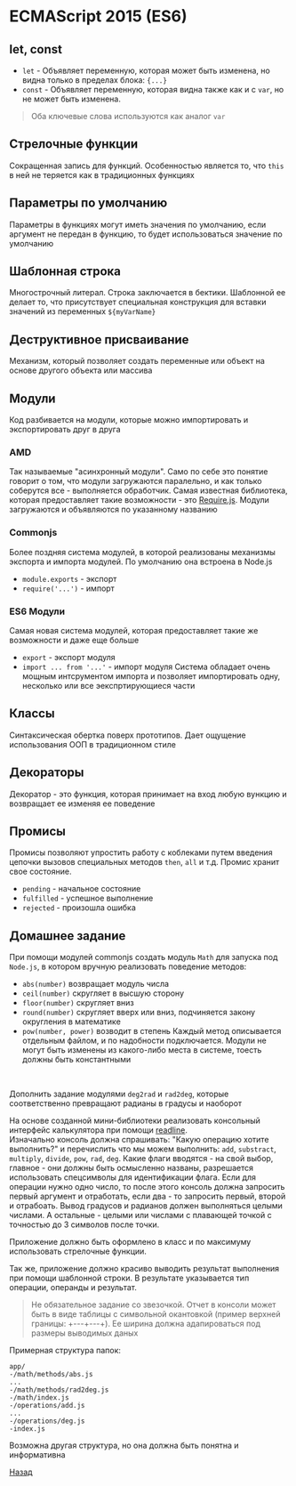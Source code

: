 # ECMAScript 2015 (ES6)

## let, const
- `let` - Объявляет переменную, которая может быть изменена, но видна только в пределах блока: `{...}`
- `const` - Объявляет переменную, которая видна также как и с `var`, но не может быть изменена.
> Оба ключевые слова используются как аналог `var`

## Стрелочные функции
Сокращенная запись для функций. Особенностью является то, что `this` в ней не теряется как в традиционных функциях

## Параметры по умолчанию
Параметры в функциях могут иметь значения по умолчанию, если аргумент не передан в функцию, то будет использоваться значение по умолчанию

## Шаблонная строка
Многострочный литерал. Строка заключается в бектики. Шаблонной ее делает то, что присутствует специальная конструкция для вставки значений из переменных `${myVarName}`

## Деструктивное присваивание
Механизм, который позволяет создать переменные или объект на основе другого объекта или массива

## Модули
Код разбивается на модули, которые можно импортировать и экспортировать друг в друга

### AMD
Так называемые "асинхронный модули". Само по себе это понятие говорит о том, что модули загружаются паралельно, и как только соберутся все - выполняется обработчик. Самая известная библиотека, которая предоставляет такие возможности - это [Require.js](http://requirejs.org/). Модули загружаются и объявляются по указанному названию

### Commonjs
Более поздняя система модулей, в которой реализованы механизмы экспорта и импорта модулей. По умолчанию она встроена в Node.js
- `module.exports` - экспорт
- `require('...')` - импорт

### ES6 Модули
Самая новая система модулей, которая предоставляет такие же возможности и даже еще больше
- `export` - экспорт модуля
- `import ... from '...'` - импорт модуля
Система обладает очень мощным интсрументом импорта и позволяет импортировать одну, несколько или все эекспртирующиеся части

## Классы
Синтаксическая обертка поверх прототипов. Дает ощущение использования ООП в традиционном стиле

## Декораторы
Декоратор - это функция, которая принимает на вход любую вункцию и возвращает ее изменяя ее поведение

## Промисы
Промисы позволяют упростить работу с коблеками путем введения цепочки вызовов специальных методов `then`, `all` и т.д. Промис хранит свое состояние.
- `pending` - начальное состояние
- `fulfilled` - успешное выполнение
- `rejected` - произошла ошибка

## Домашнее задание
При помощи модулей commonjs создать модуль `Math` для запуска под `Node.js`, в котором вручную реализовать поведение методов:
- `abs(number)` возвращает модуль числа
- `ceil(number)` скругляет в высшую сторону
- `floor(number)` скругляет вниз
- `round(number)` скругляет вверх или вниз, подчиняется закону округления в математике
- `pow(number, power)` возводит в степень
Каждый метод описывается отдельным файлом, и по надобности подключается. Модули не могут быть изменены из какого-либо места в системе, тоесть должны быть константными
<br>

Дополнить задание модулями `deg2rad` и `rad2deg`, которые соответственно превращают радианы в градусы и наоборот
<br>

На основе созданной мини-библиотеки реализовать консольный интерфейс калькулятора при помощи [readline](https://nodejs.org/api/readline.html). <br>
Изначально консоль должна спрашивать: "Какую операцию хотите выполнить?" и перечислить что мы можем выполнить: `add`, `substract`, `multiply`, `divide`, `pow`, `rad`, `deg`. Какие флаги вводятся - на свой выбор, главное - они должны быть осмысленно названы, разрешается использовать спецсимволы для идентификации флага. Если для операции нужно одно число, то после этого консоль должна запросить первый аргумент и отработать, если два - то запросить первый, второй и отрабоать. Вывод градусов и радианов должен выполняться целыми числами. А остальные - целыми или числами с плавающей точкой с точностью до 3 символов после точки.

Приложение должно быть оформлено в класс и по максимуму использовать стрелочные функции.

Так же, приложение должно красиво выводить результат выполнения при помощи шаблонной строки. В результате указывается тип операции, операнды и результат.
<br>

> Не обязательное задание со звезочкой. Отчет в консоли может быть в виде таблицы с символьной окантовкой (пример верхней границы: +---+---+). Ее ширина должна адапироваться под размеры выводимых даных

Примерная структура папок:
```
app/
-/math/methods/abs.js
...
-/math/methods/rad2deg.js
-/math/index.js
-/operations/add.js
...
-/operations/deg.js
-index.js
```
Возможна другая структура, но она должна быть понятна и информативна


[Назад](https://github.com/inkorcoder/js-grow-up)
